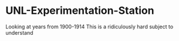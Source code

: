 # UNL-Experimentation-Station
Looking at years from 1900-1914
This is a ridiculously hard subject to understand
